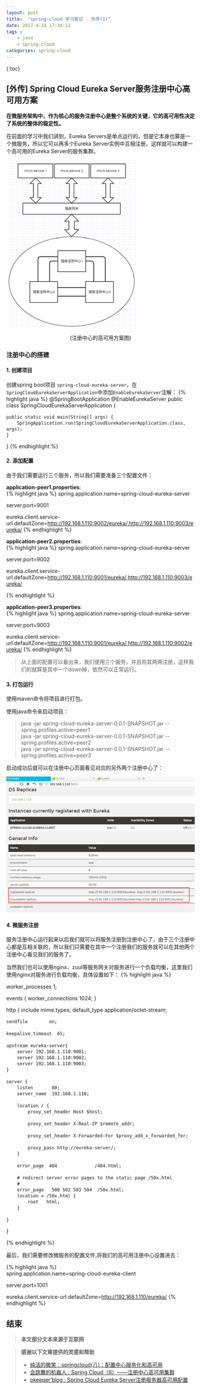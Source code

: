```yaml
---
layout: post
title:  "spring-cloud 学习笔记 - 外传(1)"
date: 2017-9-14 17:34:12
tags : 
    - java
    - spring-cloud
categories: spring-cloud
---
```


{:toc}

## [外传] Spring Cloud Eureka Server服务注册中心高可用方案

**在微服务架构中，作为核心的服务注册中心是整个系统的关键，它的高可用性决定了系统的整体的稳定性。**

在前面的学习中我们讲到，Eureka Servers是单点运行的，但是它本身也算是一个微服务，所以它可以再多个Eureka Server实例中互相注册，这样就可以构建一个高可用的Eureka Server的服务集群。

<!--more-->

![](/assets/images/post-images/2017-9-14-spring-cloud-other/1.png)
<center>(注册中心的高可用方案图)</center>

### 注册中心的搭建

#### 1. 创建项目
创建spring boot项目 `spring-cloud-eureka-server`，在`SpringCloudEurekaServerApplication`中添加`EnableEurekaServer`注解：
{% highlight java %}
@SpringBootApplication
@EnableEurekaServer
public class SpringCloudEurekaServerApplication {

	public static void main(String[] args) {
		SpringApplication.run(SpringCloudEurekaServerApplication.class, args);
	}
}
{% endhighlight %}

#### 2. 添加配置 
由于我们需要运行三个服务，所以我们需要准备三个配置文件：

**application-peer1.properties**:  
{% highlight java %}
spring.application.name=spring-cloud-eureka-server

server.port=9001

eureka.client.service-url.defaultZone=http://192.168.1.110:9002/eureka/,http://192.168.1.110:9003/eureka/
{% endhighlight %}

**application-peer2.properties**:  
{% highlight java %}
spring.application.name=spring-cloud-eureka-server

server.port=9002

eureka.client.service-url.defaultZone=http://192.168.1.110:9001/eureka/,http://192.168.1.110:9003/eureka/

{% endhighlight %}

**application-peer3.properties**:  
{% highlight java %}
spring.application.name=spring-cloud-eureka-server

server.port=9003

eureka.client.service-url.defaultZone=http://192.168.1.110:9001/eureka/,http://192.168.1.110:9002/eureka/
{% endhighlight %}

>从上面的配置可以看出来，我们使用三个服务，并且将其两两注册，这样我们的就算是其中一个down掉，依然可以正常运行。

#### 3. 打包运行  
使用maven命令将项目进行打包。

使用java命令来启动项目：

>java -jar spring-cloud-eureka-server-0.0.1-SNAPSHOT.jar --spring.profiles.active=peer1  
>java -jar spring-cloud-eureka-server-0.0.1-SNAPSHOT.jar --spring.profiles.active=peer2  
>java -jar spring-cloud-eureka-server-0.0.1-SNAPSHOT.jar --spring.profiles.active=peer3  

启动成功后就可以在注册中心页面看见对应的另外两个注册中心了：

![](/assets/images/post-images/2017-9-14-spring-cloud-other/2.png)

#### 4. 微服务注册
服务注册中心运行起来以后我们就可以将服务注册到注册中心了，由于三个注册中心都是互相关联的，所以我们只需要在其中一个注册我们的服务就可以在其他两个注册中心看见我们的服务了。

当然我们也可以使用nginx、zuul等服务网关对服务进行一个负载均衡，这里我们使用nginx对服务进行负载均衡，具体设置如下：
{% highlight java %}  

worker_processes  1;

events {
    worker_connections  1024;
}


http {
    include       mime.types;
    default_type  application/octet-stream;

    sendfile        on;

    keepalive_timeout  65;

    upstream eureka-server{
    	server 192.168.1.110:9001;
    	server 192.168.1.110:9002;
    	server 192.168.1.110:9003;
    }

    server {
        listen       80;
        server_name  192.168.1.110;

        location / {
            proxy_set_header Host $host;

            proxy_set_header X-Real-IP $remote_addr;

        	proxy_set_header X-Forwarded-For $proxy_add_x_forwarded_for;

        	proxy_pass http://eureka-server/; 
        }

        error_page  404              /404.html;

        # redirect server error pages to the static page /50x.html
        #
        error_page   500 502 503 504  /50x.html;
        location = /50x.html {
            root   html;
        }

    }

}

{% endhighlight %}

最后，我们需要修改微服务的配置文件,将我们的高可用注册中心设置进去：

{% highlight java %}  
spring.application.name=spring-cloud-eureka-client

server.port=1001

eureka.client.service-url.defaultZone=http://192.168.1.110/eureka/
{% endhighlight %}

## 结束

>**本文部分文本来源于互联网**

>**感谢以下文章提供的灵感和帮助**  
> - [纯洁的微笑：springcloud(八)：配置中心服务化和高可用](http://www.ityouknow.com/springcloud/2017/05/25/springcloud-config-eureka.html)  
> - [会跳舞的机器人 : Spring Cloud（6）——注册中心高可用集群](http://www.jianshu.com/p/11c99dd04040)  
> - [okeeper'blog : Spring Cloud Eureka Server注册服务器高可用配置](http://okeeper.leanote.com/post/Spring-Cloud%E5%BE%AE%E6%9C%8D%E5%8A%A1-%E6%B3%A8%E5%86%8C%E4%B8%AD%E5%BF%83%E9%AB%98%E5%8F%AF%E7%94%A8)